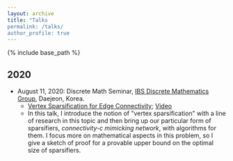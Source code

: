 ```yaml
---
layout: archive
title: "Talks
permalink: /talks/
author_profile: true
---
```

{% include base_path %}


## 2020
* August 11, 2020: Discrete Math Seminar, [IBS Discrete Mathematics Group](https://dimag.ibs.re.kr), Daejeon, Korea.
	* [Vertex Sparsification for Edge Connectivity](https://dimag.ibs.re.kr/event/2020-08-11/); [Video](https://www.youtube.com/watch?v=gLo7uZocI9o)
	* In this talk, I introduce the notion of "vertex sparsification" with a line of research in this topic and then bring up our particular form of sparsifiers, *connectivity-c mimicking network*, with algorithms for them. I focus more on mathematical aspects in this problem, so I give a sketch of proof for a provable upper bound on the optimal size of sparsifiers.

